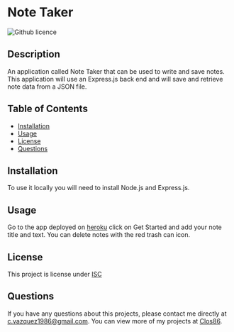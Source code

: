 # Note Taker
  ![Github licence](http://img.shields.io/badge/license-ISC-blue.svg)  
  ## Description 
  An application called Note Taker that can be used to write and save notes. This application will use an Express.js back end and will save and retrieve note data from a JSON file.
  ## Table of Contents
  * [Installation](#installation)
  * [Usage](#usage)
  * [License](#license)
  * [Questions](#questions)
  
  ## Installation 
  To use it locally you will need to install Node.js and Express.js.
  ## Usage 
  Go to the app deployed on [heroku](https://gentle-temple-38295.herokuapp.com/) click on Get Started and add your note title and text. You can delete notes with the red trash can icon.
  
  ## License 
  This project is license under [ISC](https://choosealicense.com/licenses/ISC/)
 
  ## Questions
  If you have any questions about this projects, please contact me directly at [c.vazquez1986@gmail.com](mailto:c.vazquez1986@gmail.com). You can view more of my projects at [Clos86](https://github.com/Clos86).